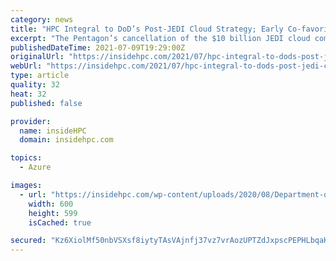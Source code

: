 ```yaml
---
category: news
title: "HPC Integral to DoD’s Post-JEDI Cloud Strategy; Early Co-favorites: AWS and Azure"
excerpt: "The Pentagon’s cancellation of the $10 billion JEDI cloud computing contract won in 2019 by Microsoft – the biggest tech story of the week and surely one of the biggest of the year – has major implications for the HPC and Big AI sectors."
publishedDateTime: 2021-07-09T19:29:00Z
originalUrl: "https://insidehpc.com/2021/07/hpc-integral-to-dods-post-jedi-cloud-strategy-early-co-favorites-aws-and-azure/"
webUrl: "https://insidehpc.com/2021/07/hpc-integral-to-dods-post-jedi-cloud-strategy-early-co-favorites-aws-and-azure/"
type: article
quality: 32
heat: 32
published: false

provider:
  name: insideHPC
  domain: insidehpc.com

topics:
  - Azure

images:
  - url: "https://insidehpc.com/wp-content/uploads/2020/08/Department-of-Defense-DOD-seal.png"
    width: 600
    height: 599
    isCached: true

secured: "Kz6XiolMf50nbVSXsf8iytyTAsVAjnfj37vz7vrAozUPTZdJxpscPEPHLbqaKRSNg2Lr2RN5h4CqvCOzVxh70EbknBwV5CADyCFM5IuXtxpOYzWyk74hUkwa5kphwOocuBoneS6X0dVlDc+yTkEYXMY3w2NZVoO/j4yDFFJtFQ7WLRFcVqxllIQLa7voVn5vNlUavn2tDpoQbh0RKsnDBpHHMzPmxzsX0piK1pCNF+PvEVdUVVyYcLuxNhq3Sn8rJPfFJW9996z4Pqes42VN+Oy4IpMI0Kaiw6abqlSnIVX8j+zqoqElkLk7EYuYTOlIm8OhkWC48Owd1GKLo4DU10/j3hCRZqaWeNiupVxE75I=;nlRHl4mw0sNx7YeYQyqToQ=="
---
```


